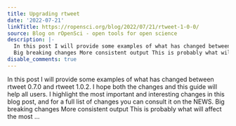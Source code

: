 ```yaml
---
title: Upgrading rtweet
date: '2022-07-21'
linkTitle: https://ropensci.org/blog/2022/07/21/rtweet-1-0-0/
source: Blog on rOpenSci - open tools for open science
description: |-
  In this post I will provide some examples of what has changed between rtweet 0.7.0 and rtweet 1.0.2. I hope both the changes and this guide will help all users. I highlight the most important and interesting changes in this blog post, and for a full list of changes you can consult it on the NEWS.
  Big breaking changes More consistent output This is probably what will affect the most ...
disable_comments: true
---
```

In this post I will provide some examples of what has changed between rtweet 0.7.0 and rtweet 1.0.2. I hope both the changes and this guide will help all users. I highlight the most important and interesting changes in this blog post, and for a full list of changes you can consult it on the NEWS.
Big breaking changes More consistent output This is probably what will affect the most ...
